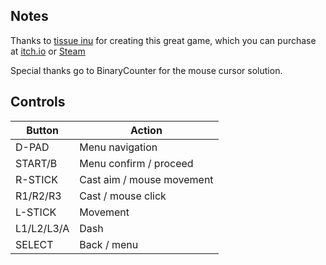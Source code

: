 ## Notes

Thanks to [tissue inu](https://www.tissueinu.com) for creating this great game, which you can purchase at [itch.io](https://tissueinu.itch.io/her-name-was-fire) or [Steam](https://store.steampowered.com/app/2083840/Her_Name_Was_Fire)

Special thanks go to BinaryCounter for the mouse cursor solution.


## Controls

| Button     | Action                    |
| ---------- | ------------------------- |
| D-PAD      | Menu navigation           |
| START/B    | Menu confirm / proceed    |
| R-STICK    | Cast aim / mouse movement |
| R1/R2/R3   | Cast / mouse click        |
| L-STICK    | Movement                  |
| L1/L2/L3/A | Dash                      |
| SELECT     | Back / menu               |
